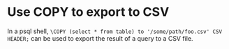 # Use COPY to export to CSV

In a psql shell, `\COPY (select * from table) to '/some/path/foo.csv' CSV HEADER;` can be used to export the result of a query to a CSV file.